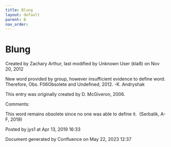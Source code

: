 ```yaml
---
title: Blung
layout: default
parent: B
nav_order:
---
```


# Blung

Created by  Zachary Arthur, last modified by  Unknown User (kla8) on Nov 20, 2012

New word provided by group, however insufficient evidence to define word. Therefore, Obs. F06Obsolete and Undefined, 2012. -K. Andryshak

This entry was originally created by D. McGiveron, 2006.

Comments:

This word remains obsolete since no one was able to define it.  (Serbalik, A-F, 2019)

Posted by jys1 at Apr 13, 2019 16:33

Document generated by Confluence on May 22, 2023 12:37


